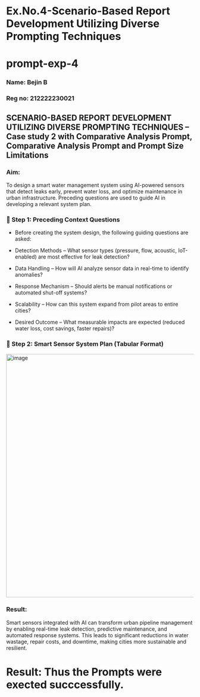 # Ex.No.4-Scenario-Based Report Development Utilizing Diverse Prompting Techniques
# prompt-exp-4
### Name: Bejin B
### Reg no: 212222230021
## SCENARIO-BASED REPORT DEVELOPMENT UTILIZING DIVERSE PROMPTING TECHNIQUES – Case study 2 with Comparative Analysis Prompt, Comparative Analysis Prompt and Prompt Size Limitations
### Aim:
To design a smart water management system using AI-powered sensors that detect leaks early, prevent water loss, and optimize maintenance in urban infrastructure. Preceding questions are used to guide AI in developing a relevant system plan.

### 🔹 Step 1: Preceding Context Questions

- Before creating the system design, the following guiding questions are asked:

- Detection Methods – What sensor types (pressure, flow, acoustic, IoT-enabled) are most effective for leak detection?

- Data Handling – How will AI analyze sensor data in real-time to identify anomalies?

- Response Mechanism – Should alerts be manual notifications or automated shut-off systems?

- Scalability – How can this system expand from pilot areas to entire cities?

- Desired Outcome – What measurable impacts are expected (reduced water loss, cost savings, faster repairs)?

### 🔹 Step 2: Smart Sensor System Plan (Tabular Format)
<img width="910" height="652" alt="image" src="https://github.com/user-attachments/assets/07a6683f-65d0-4488-a950-e9c232b2a9de" />

### Result:
Smart sensors integrated with AI can transform urban pipeline management by enabling real-time leak detection, predictive maintenance, and automated response systems. This leads to significant reductions in water wastage, repair costs, and downtime, making cities more sustainable and resilient.





# Result: Thus the Prompts were exected succcessfully.

